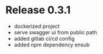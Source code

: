 # Release 0.3.1
- dockerized project
- serve swagger ui from public path
- added gitlab ci/cd config
- added npm dependency ensub